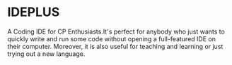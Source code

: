 # IDEPLUS
A Coding IDE for CP Enthusiasts.It's perfect for anybody who just wants to quickly write and run some code without opening a full-featured IDE on their computer. Moreover, it is also useful for teaching and learning or just trying out a new language.
